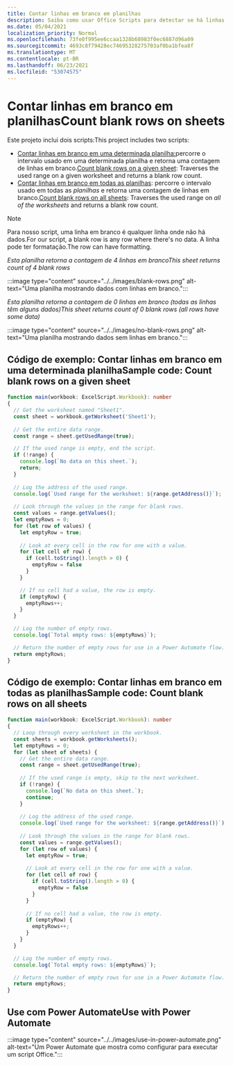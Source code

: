 ```yaml
---
title: Contar linhas em branco em planilhas
description: Saiba como usar Office Scripts para detectar se há linhas em branco em vez de dados em planilhas e, em seguida, relatar a contagem de linhas em branco a ser usada em um fluxo Power Automate.
ms.date: 05/04/2021
localization_priority: Normal
ms.openlocfilehash: 73fe0f995ee6ccaa1328b68983f0ec6887d96a09
ms.sourcegitcommit: 4693c8f79428ec74695328275703af0ba1bfea8f
ms.translationtype: MT
ms.contentlocale: pt-BR
ms.lasthandoff: 06/23/2021
ms.locfileid: "53074575"
---
```

# <a name="count-blank-rows-on-sheets"></a><span data-ttu-id="ec38b-103">Contar linhas em branco em planilhas</span><span class="sxs-lookup"><span data-stu-id="ec38b-103">Count blank rows on sheets</span></span>

<span data-ttu-id="ec38b-104">Este projeto inclui dois scripts:</span><span class="sxs-lookup"><span data-stu-id="ec38b-104">This project includes two scripts:</span></span>

* <span data-ttu-id="ec38b-105">[Contar linhas em branco em uma determinada planilha:](#sample-code-count-blank-rows-on-a-given-sheet)percorre o intervalo usado em uma determinada planilha e retorna uma contagem de linhas em branco.</span><span class="sxs-lookup"><span data-stu-id="ec38b-105">[Count blank rows on a given sheet](#sample-code-count-blank-rows-on-a-given-sheet): Traverses the used range on a given worksheet and returns a blank row count.</span></span>
* <span data-ttu-id="ec38b-106">[Contar linhas em branco em todas as planilhas](#sample-code-count-blank-rows-on-all-sheets): percorre o intervalo usado em todas as _planilhas_ e retorna uma contagem de linhas em branco.</span><span class="sxs-lookup"><span data-stu-id="ec38b-106">[Count blank rows on all sheets](#sample-code-count-blank-rows-on-all-sheets): Traverses the used range on _all of the worksheets_ and returns a blank row count.</span></span>

> [!NOTE]
> <span data-ttu-id="ec38b-107">Para nosso script, uma linha em branco é qualquer linha onde não há dados.</span><span class="sxs-lookup"><span data-stu-id="ec38b-107">For our script, a blank row is any row where there's no data.</span></span> <span data-ttu-id="ec38b-108">A linha pode ter formatação.</span><span class="sxs-lookup"><span data-stu-id="ec38b-108">The row can have formatting.</span></span>

<span data-ttu-id="ec38b-109">_Esta planilha retorna a contagem de 4 linhas em branco_</span><span class="sxs-lookup"><span data-stu-id="ec38b-109">_This sheet returns count of 4 blank rows_</span></span>

:::image type="content" source="../../images/blank-rows.png" alt-text="Uma planilha mostrando dados com linhas em branco.":::

<span data-ttu-id="ec38b-111">_Esta planilha retorna a contagem de 0 linhas em branco (todas as linhas têm alguns dados)_</span><span class="sxs-lookup"><span data-stu-id="ec38b-111">_This sheet returns count of 0 blank rows (all rows have some data)_</span></span>

:::image type="content" source="../../images/no-blank-rows.png" alt-text="Uma planilha mostrando dados sem linhas em branco.":::

## <a name="sample-code-count-blank-rows-on-a-given-sheet"></a><span data-ttu-id="ec38b-113">Código de exemplo: Contar linhas em branco em uma determinada planilha</span><span class="sxs-lookup"><span data-stu-id="ec38b-113">Sample code: Count blank rows on a given sheet</span></span>

```TypeScript
function main(workbook: ExcelScript.Workbook): number
{
  // Get the worksheet named "Sheet1".
  const sheet = workbook.getWorksheet('Sheet1'); 
  
  // Get the entire data range.
  const range = sheet.getUsedRange(true);

  // If the used range is empty, end the script.
  if (!range) {
    console.log(`No data on this sheet.`);
    return;
  }
  
  // Log the address of the used range.
  console.log(`Used range for the worksheet: ${range.getAddress()}`);
    
  // Look through the values in the range for blank rows.
  const values = range.getValues();
  let emptyRows = 0;
  for (let row of values) {
    let emptyRow = true;
    
    // Look at every cell in the row for one with a value.
    for (let cell of row) {
      if (cell.toString().length > 0) {
        emptyRow = false
      }
    }

    // If no cell had a value, the row is empty.
    if (emptyRow) {
      emptyRows++;
    }
  }

  // Log the number of empty rows.
  console.log(`Total empty rows: ${emptyRows}`);

  // Return the number of empty rows for use in a Power Automate flow.
  return emptyRows;
}
```

## <a name="sample-code-count-blank-rows-on-all-sheets"></a><span data-ttu-id="ec38b-114">Código de exemplo: Contar linhas em branco em todas as planilhas</span><span class="sxs-lookup"><span data-stu-id="ec38b-114">Sample code: Count blank rows on all sheets</span></span>

```TypeScript
function main(workbook: ExcelScript.Workbook): number
{
  // Loop through every worksheet in the workbook.
  const sheets = workbook.getWorksheets();
  let emptyRows = 0;
  for (let sheet of sheets) {     
    // Get the entire data range.
    const range = sheet.getUsedRange(true);
  
    // If the used range is empty, skip to the next worksheet.
    if (!range) {
      console.log(`No data on this sheet.`);
      continue;
    }
    
    // Log the address of the used range.
    console.log(`Used range for the worksheet: ${range.getAddress()}`);
      
    // Look through the values in the range for blank rows.
    const values = range.getValues();
    for (let row of values) {
      let emptyRow = true;
      
      // Look at every cell in the row for one with a value.
      for (let cell of row) {
        if (cell.toString().length > 0) {
          emptyRow = false
        }
      }
  
      // If no cell had a value, the row is empty.
      if (emptyRow) {
        emptyRows++;
      }
    }
  }

  // Log the number of empty rows.
  console.log(`Total empty rows: ${emptyRows}`);

  // Return the number of empty rows for use in a Power Automate flow.
  return emptyRows;
}
```

## <a name="use-with-power-automate"></a><span data-ttu-id="ec38b-115">Use com Power Automate</span><span class="sxs-lookup"><span data-stu-id="ec38b-115">Use with Power Automate</span></span>

:::image type="content" source="../../images/use-in-power-automate.png" alt-text="Um Power Automate que mostra como configurar para executar um script Office.":::
